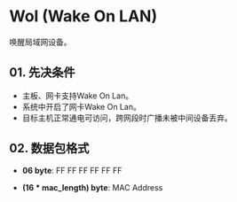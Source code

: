 ﻿# Wol (Wake On LAN)
唤醒局域网设备。

## 01. 先决条件
- 主板、网卡支持Wake On Lan。
- 系统中开启了网卡Wake On Lan。
- 目标主机正常通电可访问，跨网段时广播未被中间设备丢弃。

## 02. 数据包格式
- **06 byte**:	FF FF FF FF FF FF

- **(16 * mac_length) byte**:	MAC Address